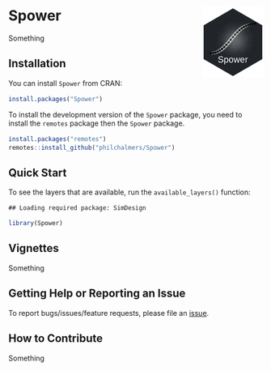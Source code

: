 
# Spower <img src="inst/sticker/S.png" height="139" align="right"/>

Something

## Installation

You can install `Spower` from CRAN:

``` r
install.packages("Spower")
```

To install the development version of the `Spower` package, you need to
install the `remotes` package then the `Spower` package.

``` r
install.packages("remotes")
remotes::install_github("philchalmers/Spower")
```

## Quick Start

To see the layers that are available, run the `available_layers()`
function:

    ## Loading required package: SimDesign

``` r
library(Spower)
```

## Vignettes

Something

## Getting Help or Reporting an Issue

To report bugs/issues/feature requests, please file an
[issue](https://github.com/philchalmers/Spower/issues/).

## How to Contribute

Something
